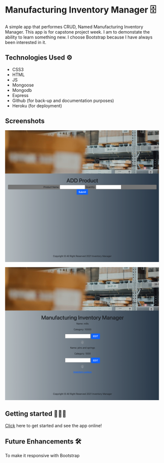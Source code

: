 # Manufacturing Inventory Manager  🗄

A simple app that performes CRUD, Named Manufacturing Inventory Manager. This app is for capstone project week. I am to demonstate the ability to learn something new. I choose Bootstrap because I have always been interested in it.

## Technologies Used  ⚙️

- CSS3
- HTML
- JS
- Mongoose
- Mongodb
- Express
- Github (for back-up and documentation purposes)
- Heroku (for deployment)

## Screenshots

![screenshot 1](./public/images/screenshot1.png)

![screenshot 2](./public/images/screenshot2.png)


## Getting started  🚴🏽‍♂️

[Click]() here to get started and see the app online!


## Future Enhancements  🛠

To make it responsive with Bootstrap 